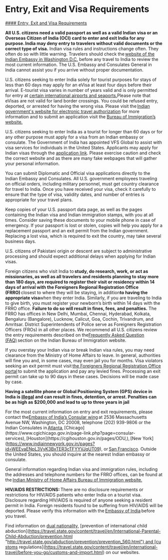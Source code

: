 # Entry, Exit and Visa Requirements

[#### Entry, Exit and Visa Requirements](javascript:void(0); "Entry, Exit and Visa Requirements")

**All U.S. citizens need a valid passport as well as a valid Indian visa or an Overseas Citizen of India (OCI) card to enter and exit India for any purpose. India may deny entry to travelers without valid documents or the correct type of visa.** Indian visa rules and instructions change often. They often do so with little warning. Travelers should check the [website of the Indian Embassy in Washington D.C.](https://www.indianembassyusa.gov.in/pages/NzU) before any travel to India to review the most current information. The U.S. Embassy and Consulates General in India cannot assist you if you arrive without proper documentation.

U.S. citizens seeking to enter India solely for tourist purposes for stays of less than 60 days may apply for an eVisa at least four days before their arrival. E-tourist visa varies in number of years valid and is only permitted for entry at [certain international airports and seaports.](https://gcc02.safelinks.protection.outlook.com/?url=https%3A%2F%2Fboi.gov.in%2Fboi%2Fpublic%2Fvisaservise&data=05%7C02%7COCSContentManager%40state.gov%7C3d26bbe5c4b74f91940c08dd7de80b27%7C66cf50745afe48d1a691a12b2121f44b%7C0%7C0%7C638805157750011099%7CUnknown%7CTWFpbGZsb3d8eyJFbXB0eU1hcGkiOnRydWUsIlYiOiIwLjAuMDAwMCIsIlAiOiJXaW4zMiIsIkFOIjoiTWFpbCIsIldUIjoyfQ%3D%3D%7C0%7C%7C%7C&sdata=%2FtXide3jHTuDTZoD3vkuZi%2FWEuRt%2FVTGeCMBXxO2cuE%3D&reserved=0 "Original URL: https://boi.gov.in/boi/public/visaservise. Click or tap if you trust this link.")Please note that eVisas are not valid for land border crossings. You could be refused entry, deported, or arrested for having the wrong visa. Please visit the [Indian government's website for electronic travel authorization](https://indianvisaonline.gov.in/evisa/tvoa.html) for more information and to submit an application visit the [Bureau of Immigration’s website.](https://boi.gov.in/)

U.S. citizens seeking to enter India as a tourist for longer than 60 days or for any other purpose must apply for a visa from an Indian embassy or consulate. The Government of India has appointed VFS Global to assist with visa services for individuals in the United States. Applicants may apply for Indian visas through the [application link](https://visa.vfsglobal.com/usa/en/ind/apply-visa). Please exercise caution and check the correct website and as there are many fake webpages that will gather your personal information.

You can submit Diplomatic and Official visa applications directly to the Indian Embassy and Consulates. All U.S. government employees traveling on official orders, including military personnel, must get country clearance for travel to India. Once you have received your visa, check it carefully to ensure that the type of visa, validity dates, and number of entries is appropriate for your travel plans.

Keep copies of your U.S. passport data page, as well as the pages containing the Indian visa and Indian immigration stamps, with you at all times. Consider saving these documents to your mobile phone in case of emergency. If your passport is lost or stolen, copies will help you apply for a replacement passport and an exit permit from the Indian government. Replacing a lost visa, which is required to exit the country, may take several business days.

U.S. citizens of Pakistani origin or descent are subject to administrative processing and should expect additional delays when applying for Indian visas.

Foreign citizens who visit India to **study, do research, work, or act as missionaries, as well as all travelers and residents planning to stay more than 180 days, are required to register their visit or residency within 14 days of arrival with the Foreigners Regional Registration Office (FRRO)** closest to where they will be staying, in addition**to having the appropriate visa**when they enter India. Similarly, if you are traveling to India to give birth, you must register your newborn’s birth within 14 days with the FRRO office. **Failure to do so will result in fines, fees, and penalties.** The FRRO has offices in New Delhi, Mumbai, Chennai, Hyderabad, Kolkata, Bengaluru (Bangalore), Lucknow, Calicut, Goa, Cochin, Trivandrum, and Amritsar. District Superintendents of Police serve as Foreigners Registration Officers (FROs) in all other places. We recommend all U.S. citizens review the entry requirements described on the[Frequently Asked Question (FAQ)](https://boi.gov.in/boi/public/pages/0bb32c40-0d9c-45c4-93a8-33d8b064d65d) section on the Indian Bureau of Immigration website.

If you overstay your Indian visa or break Indian visa rules, you may need clearance from the Ministry of Home Affairs to leave. In general, authorities will fine you and, in some cases, may even jail you for months. Visa violators seeking an exit permit must visit [the Foreigners Regional Registration Office portal](https://indianfrro.gov.in/eservices/home.jsp) to submit the application and pay any levied fines. Processing an exit permit can take up to 90 days in these cases. Decisions will be made case by case.

**Having a satellite phone or Global Positioning System (GPS) device in India is [illegal](https://gcc02.safelinks.protection.outlook.com/?url=https%3A%2F%2Fwww.indiacode.nic.in%2Fbitstream%2F123456789%2F20101%2F1%2FA2023-44.pdf&data=05%7C02%7COCSContentManager%40state.gov%7C1a8fc1b2949a45ff7e7108dd4c791be2%7C66cf50745afe48d1a691a12b2121f44b%7C0%7C0%7C638750805225844853%7CUnknown%7CTWFpbGZsb3d8eyJFbXB0eU1hcGkiOnRydWUsIlYiOiIwLjAuMDAwMCIsIlAiOiJXaW4zMiIsIkFOIjoiTWFpbCIsIldUIjoyfQ%3D%3D%7C0%7C%7C%7C&sdata=EOyWFMkF4vYDQp3dEv0TJsh4LI8%2BqnsJhOxfI7SxvXg%3D&reserved=0 "Original URL: https://www.indiacode.nic.in/bitstream/123456789/20101/1/A2023-44.pdf. Click or tap if you trust this link.") and can result in fines, detention, or arrest. Penalties can be as high as $200,000 and lead to up to three years in jail**

For the most current information on entry and exit requirements, please contact the[Embassy of India’s Consular wing](https://www.indianembassyusa.gov.in/pages/NzU,) at 2536 Massachusetts Avenue NW, Washington, DC 20008, telephone (202) 939-9806 or the Indian Consulates in [Atlanta](https://www.indiainatlanta.gov.in/eoial_pages/NjY,), [Chicago](https://www.cgichicago.gov.in/page-link.php?page=consular-services), [Houston](https://cgihouston.gov.in/pages/ODU,), [New York](https://www.indiainnewyork.gov.in/pages?id=WEEvaENpL3VyK3BxTER3cTFYYVJqUT09), or [San Francisco](https://www.cgisf.gov.in/page-link/?page=consular-services). Outside the United States, you should inquire at the nearest Indian embassy or consulate.

General information regarding Indian visa and immigration rules, including the addresses and telephone numbers for the FRRO offices, can be found at the [Indian Ministry of Home Affairs Bureau of Immigration website.](https://boi.gov.in/boi/)

**HIV/AIDS RESTRICTIONS:** There are no disclosure requirements or restrictions for HIV/AIDS patients who enter India on a tourist visa. Disclosure regarding HIV/AIDS is required of anyone seeking a resident permit in India. Foreign residents found to be suffering from HIV/AIDS will be deported. Please verify this information with the [Embassy of India](https://www.indianembassyusa.gov.in/pages/NzU,) before you travel.

Find information on [dual nationality](https://travel.state.gov/content/travel/en/international-travel/before-you-go/travelers-with-special-considerations/Dual-Nationality-Travelers.html "http://travel.state.gov/travel/cis_pa_tw/cis/cis_1753.html"), [prevention of international child abduction](https://travel.state.gov/content/travel/en/International-Parental-Child-Abduction/prevention.html "http://travel.state.gov/abduction/prevention/prevention_560.html") and [customs regulations](https://travel.state.gov/content/travel/en/international-travel/before-you-go/customs-and-import.html) on our websites.